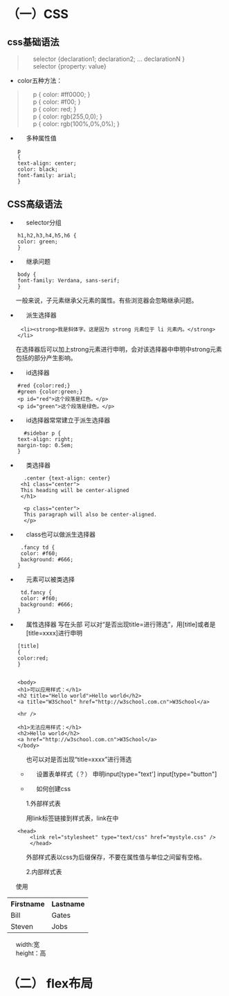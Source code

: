 （一）CSS
=============
css基础语法
-------------
>selector {declaration1; declaration2; ... declarationN }  
>selector {property: value}  

- color五种方法：
>p { color: #ff0000; }  
>p { color: #f00; }  
>p { color: red; }  
>p { color: rgb(255,0,0); }  
>p { color: rgb(100%,0%,0%); }   

- 多种属性值

      p
      {  
      text-align: center;  
      color: black;  
      font-family: arial;  
      }  

CSS高级语法
---------- 
- selector分组  

      h1,h2,h3,h4,h5,h6 {  
      color: green;  
      }  
  
- 继承问题

      body {   
      font-family: Verdana, sans-serif;  
      }  
一般来说，子元素继承父元素的属性。有些浏览器会忽略继承问题。  
 
- 派生选择器  

       <li><strong>我是斜体字。这是因为 strong 元素位于 li 元素内。</strong></li> 
       
在选择器后可以加上strong元素进行申明，会对该选择器中申明中strong元素包括的部分产生影响。  

- id选择器

      #red {color:red;}
      #green {color:green;}
      <p id="red">这个段落是红色。</p>
      <p id="green">这个段落是绿色。</p>
    
- id选择器常常建立于派生选择器

        #sidebar p {
	  text-align: right;
	  margin-top: 0.5em;
	  }
	  
- 类选择器

        .center {text-align: center}
       <h1 class="center">
       This heading will be center-aligned
       </h1>

        <p class="center">
        This paragraph will also be center-aligned.
        </p>

- class也可以做派生选择器
  
       .fancy td {
       color: #f60; 
       background: #666;
	  }  
	  
- 元素可以被类选择
   
       td.fancy {
	   color: #f60;
	   background: #666;
	  }
- 属性选择器
     写在头部<head>
      可以对“是否出现title=进行筛选”，用[title]或者是[title=xxxx]进行申明
	
      [title]
      {
      color:red;
      }
      
      
      <body>
      <h1>可以应用样式：</h1>
      <h2 title="Hello world">Hello world</h2>
      <a title="W3School" href="http://w3school.com.cn">W3School</a>

      <hr />

      <h1>无法应用样式：</h1>
      <h2>Hello world</h2>
      <a href="http://w3school.com.cn">W3School</a>
      </body>
      
  也可以对是否出现“title=xxxx”进行筛选  
  - 设置表单样式（？）
  申明input[type="text']
  input[type="button"]
  
  - 如何创建css  
  
  1.外部样式表  
  
  用link标签链接到样式表，link在<head>中
	
	  <head>
          <link rel="stylesheet" type="text/css" href="mystyle.css" />
          </head>
  外部样式表以css为后缀保存，不要在属性值与单位之间留有空格。
  
  2.内部样式表
  
 使用 <style> 标签在文档头部定义内部样式表
 
    <head>
    <style type="text/css">
    hr {color: sienna;}
    p {margin-left: 20px;}
    body {background-image: url("images/back40.gif");}
    </style> 
    </head>    
     
  3.复合链接  
  颜色属性将被继承于外部样式表，而文字排列（text-alignment）和字体尺寸（font-size）会被内部样式表中的规则取代。
  
  CSS样式
  ---------------
  - 背景  
  background-color,用padiing增加内边距。默认值transparent。   
  background-image:url(xxxx)    
  - 表格
  th：表头  
  td：标准单元格  
  th 元素内部的文本通常会呈现为居中的粗体文本，而 td 元素内的文本通常是左对齐的普通文本。  
  border:边框
  border-collapse：边框折叠
  
      <head>
      <style type="text/css">
      table
      {
      border-collapse:collapse;
      }

     table, td, th
    {
    border:1px solid black;
    }
    </style>
    </head>
    <body>
    <table>
    <tr>
    <th>Firstname</th>
    <th>Lastname</th>
    </tr>
    <tr>
    <td>Bill</td>
    <td>Gates</td>
    </tr>
    <tr>
    <td>Steven</td>
    <td>Jobs</td>
    </tr>
    </table>
  width:宽  
  height：高  
  
  
 （二） flex布局
  ==================
  
      
